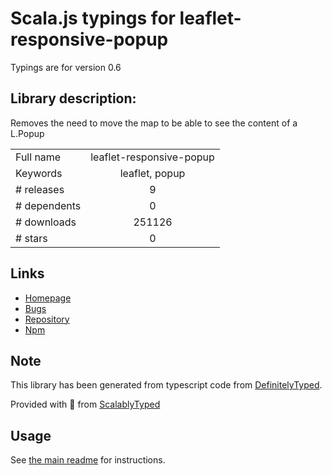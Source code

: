 
# Scala.js typings for leaflet-responsive-popup

Typings are for version 0.6

## Library description:
Removes the need to move the map to be able to see the content of a L.Popup

|                    |                 |
| ------------------ | :-------------: |
| Full name          | leaflet-responsive-popup |
| Keywords           | leaflet, popup |
| # releases         | 9 |
| # dependents       | 0 |
| # downloads        | 251126 |
| # stars            | 0 |

## Links
- [Homepage](https://github.com/yafred/leaflet-responsive-popup#readme)
- [Bugs](https://github.com/yafred/leaflet-responsive-popup/issues)
- [Repository](https://github.com/yafred/leaflet-responsive-popup)
- [Npm](https://www.npmjs.com/package/leaflet-responsive-popup)
    


## Note
This library has been generated from typescript code from [DefinitelyTyped](https://definitelytyped.org).

Provided with :purple_heart: from [ScalablyTyped](https://github.com/oyvindberg/ScalablyTyped)

## Usage
See [the main readme](../../readme.md) for instructions.


